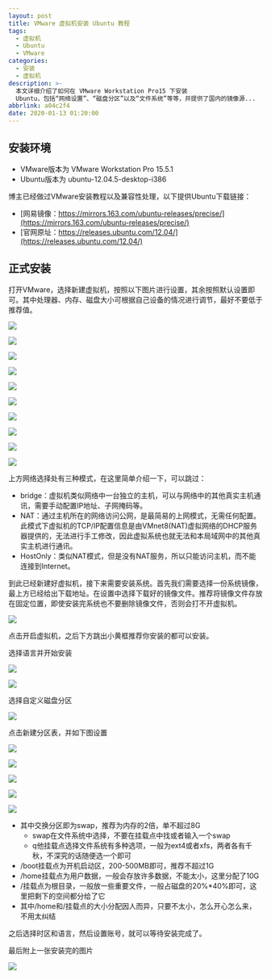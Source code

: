 ```yaml
---
layout: post
title: VMware 虚拟机安装 Ubuntu 教程
tags:
  - 虚拟机
  - Ubuntu
  - VMware
categories:
  - 安装
  - 虚拟机
description: >-
  本文详细介绍了如何在 VMware Workstation Pro15 下安装
  Ubuntu，包括“网络设置”、“磁盘分区”以及“文件系统”等等，并提供了国内的镜像源...
abbrlink: a04c2f4
date: 2020-01-13 01:20:00
---
```


## 安装环境

* VMware版本为 VMware Workstation Pro 15.5.1
* Ubuntu版本为 ubuntu-12.04.5-desktop-i386

博主已经做过VMware安装教程以及兼容性处理，以下提供Ubuntu下载链接：

* [网易镜像：https://mirrors.163.com/ubuntu-releases/precise/](https://mirrors.163.com/ubuntu-releases/precise/)
* [官网原址：https://releases.ubuntu.com/12.04/](https://releases.ubuntu.com/12.04/)

## 正式安装

打开VMware，选择新建虚拟机，按照以下图片进行设置，其余按照默认设置即可。其中处理器、内存、磁盘大小可根据自己设备的情况进行调节，最好不要低于推荐值。

![][01-新建虚拟机]

![][02-硬件兼容性]

![][03-空白硬盘]

![][04-系统选择]

![][05-安装位置]

![][06-处理器选择]

![][07-内存选择]

![][08-网络选择]

![][09-磁盘选择-1]

![][10-磁盘选择-2]

上方网络选择处有三种模式，在这里简单介绍一下，可以跳过：

* bridge：虚拟机类似网络中一台独立的主机，可以与网络中的其他真实主机通讯，需要手动配置IP地址、子网掩码等。
* NAT：通过主机所在的网络访问公网，是最简易的上网模式，无需任何配置。 此模式下虚拟机的TCP/IP配置信息是由VMnet8(NAT)虚拟网络的DHCP服务器提供的，无法进行手工修改，因此虚拟系统也就无法和本局域网中的其他真实主机进行通讯。
* HostOnly：类似NAT模式，但是没有NAT服务，所以只能访问主机，而不能连接到Internet。

到此已经新建好虚拟机，接下来需要安装系统。首先我们需要选择一份系统镜像，最上方已经给出下载地址。在设置中选择下载好的镜像文件。推荐将镜像文件存放在固定位置，即使安装完系统也不要删除镜像文件，否则会打不开虚拟机。

![][11-选择系统镜像]

点击开启虚拟机，之后下方跳出小黄框推荐你安装的都可以安装。

选择语言并开始安装

![][12-选择语言]

![][13-准备安装]

选择自定义磁盘分区

![][14-自定义磁盘分区]

点击新建分区表，并如下图设置

![][15-swap]

![][16-boot]

![][17-home]

![][18-root]

![][19-完成分区]

* 其中交换分区即为swap，推荐为内存的2倍，单不超过8G
  * swap在文件系统中选择，不要在挂载点中找或者输入一个swap
  * q他挂载点选择文件系统有多种选项，一般为ext4或者xfs，两者各有千秋，不深究的话随便选一个即可
* /boot挂载点为开机启动区，200-500MB即可，推荐不超过1G
* /home挂载点为用户数据，一般会存放许多数据，不能太小，这里分配了10G
* /挂载点为根目录，一般放一些重要文件，一般占磁盘的20%*40%即可，这里把剩下的空间都分给了它
* 其中/home和/挂载点的大小分配因人而异，只要不太小，怎么开心怎么来，不用太纠结

之后选择时区和语言，然后设置账号，就可以等待安装完成了。

最后附上一张安装完的图片

![][20-安装完成]

[01-新建虚拟机]: https://static.wilfredshen.cn/images/VMware%20%E8%99%9A%E6%8B%9F%E6%9C%BA%E5%AE%89%E8%A3%85%20Ubuntu%20%E6%95%99%E7%A8%8B/01-%E6%96%B0%E5%BB%BA%E8%99%9A%E6%8B%9F%E6%9C%BA.png
[02-硬件兼容性]: https://static.wilfredshen.cn/images/VMware%20%E8%99%9A%E6%8B%9F%E6%9C%BA%E5%AE%89%E8%A3%85%20Ubuntu%20%E6%95%99%E7%A8%8B/02-%E7%A1%AC%E4%BB%B6%E5%85%BC%E5%AE%B9%E6%80%A7.png
[03-空白硬盘]: https://static.wilfredshen.cn/images/VMware%20%E8%99%9A%E6%8B%9F%E6%9C%BA%E5%AE%89%E8%A3%85%20Ubuntu%20%E6%95%99%E7%A8%8B/03-%E7%A9%BA%E7%99%BD%E7%A1%AC%E7%9B%98.png
[04-系统选择]: https://static.wilfredshen.cn/images/VMware%20%E8%99%9A%E6%8B%9F%E6%9C%BA%E5%AE%89%E8%A3%85%20Ubuntu%20%E6%95%99%E7%A8%8B/04-%E7%B3%BB%E7%BB%9F%E9%80%89%E6%8B%A9.png
[05-安装位置]: https://static.wilfredshen.cn/images/VMware%20%E8%99%9A%E6%8B%9F%E6%9C%BA%E5%AE%89%E8%A3%85%20Ubuntu%20%E6%95%99%E7%A8%8B/04-%E7%B3%BB%E7%BB%9F%E9%80%89%E6%8B%A9.png
[06-处理器选择]: https://static.wilfredshen.cn/images/VMware%20%E8%99%9A%E6%8B%9F%E6%9C%BA%E5%AE%89%E8%A3%85%20Ubuntu%20%E6%95%99%E7%A8%8B/06-%E5%A4%84%E7%90%86%E5%99%A8%E9%80%89%E6%8B%A9.png
[07-内存选择]: https://static.wilfredshen.cn/images/VMware%20%E8%99%9A%E6%8B%9F%E6%9C%BA%E5%AE%89%E8%A3%85%20Ubuntu%20%E6%95%99%E7%A8%8B/07-%E5%86%85%E5%AD%98%E9%80%89%E6%8B%A9.png
[08-网络选择]: https://static.wilfredshen.cn/images/VMware%20%E8%99%9A%E6%8B%9F%E6%9C%BA%E5%AE%89%E8%A3%85%20Ubuntu%20%E6%95%99%E7%A8%8B/08-%E7%BD%91%E7%BB%9C%E9%80%89%E6%8B%A9.png
[09-磁盘选择-1]: https://static.wilfredshen.cn/images/VMware%20%E8%99%9A%E6%8B%9F%E6%9C%BA%E5%AE%89%E8%A3%85%20Ubuntu%20%E6%95%99%E7%A8%8B/09-%E7%A3%81%E7%9B%98%E9%80%89%E6%8B%A9-1.png
[10-磁盘选择-2]: https://static.wilfredshen.cn/images/VMware%20%E8%99%9A%E6%8B%9F%E6%9C%BA%E5%AE%89%E8%A3%85%20Ubuntu%20%E6%95%99%E7%A8%8B/10-%E7%A3%81%E7%9B%98%E9%80%89%E6%8B%A9-2.png
[11-选择系统镜像]: https://static.wilfredshen.cn/images/VMware%20%E8%99%9A%E6%8B%9F%E6%9C%BA%E5%AE%89%E8%A3%85%20Ubuntu%20%E6%95%99%E7%A8%8B/11-%E9%80%89%E6%8B%A9%E7%B3%BB%E7%BB%9F%E9%95%9C%E5%83%8F.png
[12-选择语言]: https://static.wilfredshen.cn/images/VMware%20%E8%99%9A%E6%8B%9F%E6%9C%BA%E5%AE%89%E8%A3%85%20Ubuntu%20%E6%95%99%E7%A8%8B/12-%E9%80%89%E6%8B%A9%E8%AF%AD%E8%A8%80.png
[13-准备安装]: https://static.wilfredshen.cn/images/VMware%20%E8%99%9A%E6%8B%9F%E6%9C%BA%E5%AE%89%E8%A3%85%20Ubuntu%20%E6%95%99%E7%A8%8B/13-%E5%87%86%E5%A4%87%E5%AE%89%E8%A3%85.png
[14-自定义磁盘分区]: https://static.wilfredshen.cn/images/VMware%20%E8%99%9A%E6%8B%9F%E6%9C%BA%E5%AE%89%E8%A3%85%20Ubuntu%20%E6%95%99%E7%A8%8B/14-%E8%87%AA%E5%AE%9A%E4%B9%89%E7%A3%81%E7%9B%98%E5%88%86%E5%8C%BA.png
[15-swap]: https://static.wilfredshen.cn/images/VMware%20%E8%99%9A%E6%8B%9F%E6%9C%BA%E5%AE%89%E8%A3%85%20Ubuntu%20%E6%95%99%E7%A8%8B/15-swap.png
[16-boot]: https://static.wilfredshen.cn/images/VMware%20%E8%99%9A%E6%8B%9F%E6%9C%BA%E5%AE%89%E8%A3%85%20Ubuntu%20%E6%95%99%E7%A8%8B/16-boot.png
[17-home]: https://static.wilfredshen.cn/images/VMware%20%E8%99%9A%E6%8B%9F%E6%9C%BA%E5%AE%89%E8%A3%85%20Ubuntu%20%E6%95%99%E7%A8%8B/17-home.png
[18-root]: https://static.wilfredshen.cn/images/VMware%20%E8%99%9A%E6%8B%9F%E6%9C%BA%E5%AE%89%E8%A3%85%20Ubuntu%20%E6%95%99%E7%A8%8B/18-root.png
[19-完成分区]: https://static.wilfredshen.cn/images/VMware%20%E8%99%9A%E6%8B%9F%E6%9C%BA%E5%AE%89%E8%A3%85%20Ubuntu%20%E6%95%99%E7%A8%8B/19-%E5%AE%8C%E6%88%90%E5%88%86%E5%8C%BA.png
[20-安装完成]: https://static.wilfredshen.cn/images/VMware%20%E8%99%9A%E6%8B%9F%E6%9C%BA%E5%AE%89%E8%A3%85%20Ubuntu%20%E6%95%99%E7%A8%8B/20-%E5%AE%89%E8%A3%85%E5%AE%8C%E6%88%90.png
